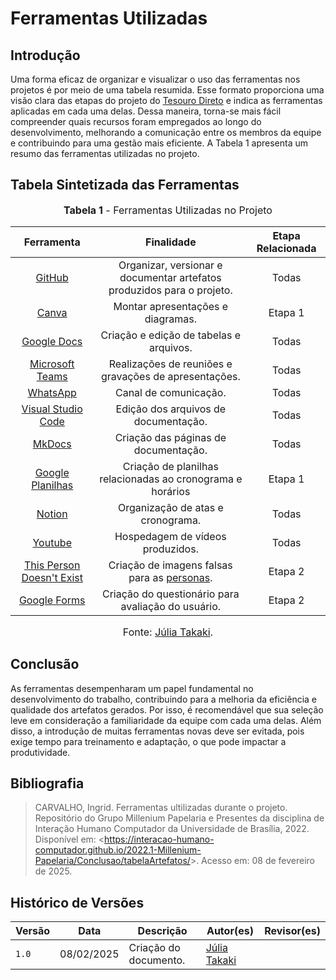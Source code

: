 # Ferramentas Utilizadas

## Introdução

Uma forma eficaz de organizar e visualizar o uso das ferramentas nos projetos é por meio de uma tabela resumida. Esse formato proporciona uma visão clara das etapas do projeto do [Tesouro Direto](https://requisitos-de-software.github.io/2024.2-TesouroDireto) e indica as ferramentas aplicadas em cada uma delas. Dessa maneira, torna-se mais fácil compreender quais recursos foram empregados ao longo do desenvolvimento, melhorando a comunicação entre os membros da equipe e contribuindo para uma gestão mais eficiente. A Tabela 1 apresenta um resumo das ferramentas utilizadas no projeto.

## Tabela Sintetizada das Ferramentas

<font size="3"><p style="text-align: center"><b>Tabela 1</b> - Ferramentas Utilizadas no Projeto</p></font>

|                                                        Ferramenta                                                        |                                                                                                                                                                        Finalidade                                                                                                                                                                        |        Etapa Relacionada       |
| :----------------------------------------------------------------------------------------------------------------------: | :------------------------------------------------------------------------------------------------------------------------------------------------------------------------------------------------------------------------------------------------------------------------------------------------------------------------------------------------------: | :-----------------: |
|          [GitHub](https://requisitos-de-software.github.io/2024.2-TesouroDireto/docs/Planejamento-do-projeto/ferramentas)           |                                                                                                                                          Organizar, versionar e documentar artefatos produzidos para o projeto.                                                                                                                                          |        Todas        |
|           [Canva](https://requisitos-de-software.github.io/2024.2-TesouroDireto/docs/Planejamento-do-projeto/ferramentas)           |                                                                                                                                                             Montar apresentações e diagramas.                                                                                                                                                   |        Etapa 1        | 
|        [Google Docs](https://requisitos-de-software.github.io/2024.2-TesouroDireto/docs/Planejamento-do-projeto/ferramentas)        |                                                                                                                                                         Criação e edição de tabelas e arquivos.                                                                                                                                                          |        Todas        |
|           [Microsoft Teams](https://requisitos-de-software.github.io/2024.2-TesouroDireto/docs/Planejamento-do-projeto/ferramentas)           |                                                                                                                                                  Realizações de reuniões e gravações de apresentações.                                                                                                                                                   |        Todas        |
|         [WhatsApp](https://requisitos-de-software.github.io/2024.2-TesouroDireto/docs/Planejamento-do-projeto/ferramentas)          |                                                                                                                                                      Canal de comunicação.                                                                                                                                                       |        Todas        |
|    [Visual Studio Code](https://requisitos-de-software.github.io/2024.2-TesouroDireto/docs/Planejamento-do-projeto/ferramentas)     |                                                                                                                                                           Edição dos arquivos de documentação.                                                                                                                                                           |        Todas        |
|          [MkDocs](https://requisitos-de-software.github.io/2024.2-TesouroDireto/docs/Planejamento-do-projeto/ferramentas)           |                                                                                                                                                           Criação das páginas de documentação.                                                                                                                                                            |        Todas        |
|     [Google Planilhas](https://requisitos-de-software.github.io/2024.2-TesouroDireto/docs/Planejamento-do-projeto/ferramentas)      |                                                                                                                                          Criação de planilhas relacionadas ao cronograma e horários                                                                                                                                           | Etapa 1 |
|           [Notion](https://requisitos-de-software.github.io/2024.2-TesouroDireto/docs/Planejamento-do-projeto/ferramentas)           |                                                                                                                                                             Organização de atas e cronograma.                                                                                                                                                              |      Todas      |
|          [Youtube](https://requisitos-de-software.github.io/2024.2-TesouroDireto/docs/Planejamento-do-projeto/ferramentas)          |                                                                                                                                                             Hospedagem de vídeos produzidos.                                                                                                                                                             |        Todas        |
| [This Person Doesn't Exist](https://requisitos-de-software.github.io/2024.2-TesouroDireto/docs/Planejamento-do-projeto/ferramentas) |                                                                                                          Criação de imagens falsas para as [personas](https://requisitos-de-software.github.io/2024.2-TesouroDireto/docs/elicitacao/personas).                                                                                                           |       Etapa 2       |
|       [Google Forms](https://requisitos-de-software.github.io/2024.2-TesouroDireto/docs/Planejamento-do-projeto/ferramentas)        |                                                                                                                                         Criação do questionário para avaliação do usuário.                                                                                                                                          |        Etapa 2        |

<font size="3"><p style="text-align: center">Fonte: [Júlia Takaki](https://github.com/juliatakaki).</p></font>

## Conclusão

As ferramentas desempenharam um papel fundamental no desenvolvimento do trabalho, contribuindo para a melhoria da eficiência e qualidade dos artefatos gerados. Por isso, é recomendável que sua seleção leve em consideração a familiaridade da equipe com cada uma delas. Além disso, a introdução de muitas ferramentas novas deve ser evitada, pois exige tempo para treinamento e adaptação, o que pode impactar a produtividade.

## Bibliografia

> CARVALHO, Ingrid. Ferramentas ultilizadas durante o projeto. Repositório do Grupo Millenium Papelaria e Presentes da disciplina de Interação Humano Computador da Universidade de Brasília, 2022. Disponível em: <<https://interacao-humano-computador.github.io/2022.1-Millenium-Papelaria/Conclusao/tabelaArtefatos/>>. Acesso em: 08 de fevereiro de 2025.

## Histórico de Versões

| Versão | Data       | Descrição             | Autor(es)                                                                                           | Revisor(es)                                    |
| ------ | ---------- | --------------------- | --------------------------------------------------------------------------------------------------- | ---------------------------------------------- |
| `1.0`  | 08/02/2025 | Criação do documento. | [Júlia Takaki](https://github.com/juliatakaki)|